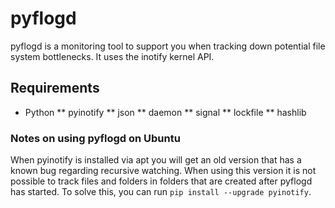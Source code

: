 # pyflogd

pyflogd is a monitoring tool to support you when tracking down 
potential file system bottlenecks. It uses the inotify kernel API.

## Requirements

* Python
** pyinotify
** json
** daemon
** signal
** lockfile
** hashlib

### Notes on using pyflogd on Ubuntu

When pyinotify is installed via apt you will get an old version that has a 
known bug regarding recursive watching. When using this version it is not 
possible to track files and folders in folders that are created after pyflogd 
has started. To solve this, you can run `pip install --upgrade pyinotify`.
